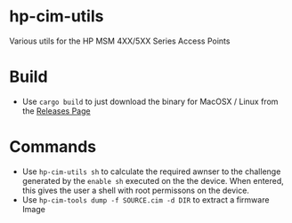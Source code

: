 # hp-cim-utils
Various utils for the HP MSM 4XX/5XX Series Access Points

# Build
- Use `cargo build` to just download the binary for MacOSX / Linux from the [Releases Page](https://github.com/0xbe7a/hp-cim-utils/releases)

# Commands
- Use `hp-cim-utils sh` to calculate the required awnser to the challenge generated by the `enable sh` executed on the the device. When entered, this gives the user a shell with root permissons on the device.
- Use `hp-cim-tools dump -f SOURCE.cim -d DIR` to extract a firmware Image
